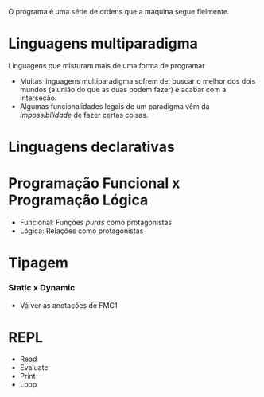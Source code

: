 O programa é uma série de ordens que a máquina segue fielmente.

# Linguagens multiparadigma

Linguagens que misturam mais de uma forma de programar

- Muitas linguagens multiparadigma sofrem de: buscar o melhor dos dois mundos (a união do que as duas podem fazer) e acabar com a interseção.
- Algumas funcionalidades legais de um paradigma vêm da *impossibilidade* de fazer certas coisas.

# Linguagens declarativas

# Programação Funcional x Programação Lógica

- Funcional: Funções *puras* como protagonistas
- Lógica: Relações como protagonistas

# Tipagem

### Static x Dynamic

- Vá ver as anotações de FMC1

# REPL

- Read
- Evaluate
- Print
- Loop
